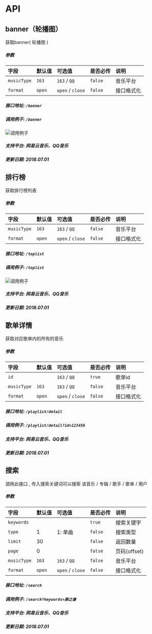 # API

## banner（轮播图）

获取banner( 轮播图 ) 

##### 参数

| 字段 | 默认值 | 可选值 | 是否必传 | 说明 |
| :------------ | :------------ | :------------ | :------------ | :------------ |
| `musicType` | `163` | `163` / `QQ` | `false` | 音乐平台 |
| `format` | `open` | `open` / `close` | `false` | 接口格式化 |

##### 接口地址: `/banner`

##### 调用例子: `/banner`

![调用例子](/banner.png)

##### 支持平台: 网易云音乐、QQ音乐

##### 更新日期: 2018.07.01

## 排行榜

获取排行榜列表

##### 参数

| 字段 | 默认值 | 可选值 | 是否必传 | 说明 |
| :------------ | :------------ | :------------ | :------------ | :------------ |
| `musicType` | `163` | `163` / `QQ` | `false` | 音乐平台 |
| `format` | `open` | `open` / `close` | `false` | 接口格式化 |

##### 接口地址: `/toplist`

##### 调用例子: `/toplist`

![调用例子](/toplist.png)

##### 支持平台: 网易云音乐、QQ音乐

##### 更新日期: 2018.07.01

## 歌单详情

获取对应歌单内的所有的音乐

##### 参数

| 字段 | 默认值 | 可选值 | 是否必传 | 说明 |
| :------------ | :------------ | :------------ | :------------ | :------------ |
| `id` |  | `163` / `QQ` | `true` | 歌单id |
| `musicType` | `163` | `163` / `QQ` | `false` | 音乐平台 |
| `format` | `open` | `open` / `close` | `false` | 接口格式化 |

##### 接口地址: `/playlist/detail`

##### 调用例子: `/playlist/detail?id=123456`

##### 支持平台: 网易云音乐、QQ音乐

##### 更新日期: 2018.07.01

## 搜索

调用此接口 , 传入搜索关键词可以搜索 该音乐 / 专辑 / 歌手 / 歌单 / 用户

##### 参数

| 字段 | 默认值 | 可选值 | 是否必传 | 说明 |
| :------------ | :------------ | :------------ | :------------ | :------------ |
| `keywords` |  |  | `true` | 搜索关键字 |
| `type` | 1 | 1: 单曲 | `false` | 搜索类型 |
| `limit` | 30 |  | `false` | 返回数量 |
| `page` | 0 |  | `false` | 页码(offset) |
| `musicType` | `163` | `163` / `QQ` | `false` | 音乐平台 |
| `format` | `open` | `open` / `close` | `false` | 接口格式化 |

##### 接口地址: `/search`

##### 调用例子: `/search?keywords=薛之谦`

##### 支持平台: 网易云音乐、QQ音乐

##### 更新日期: 2018.07.01
